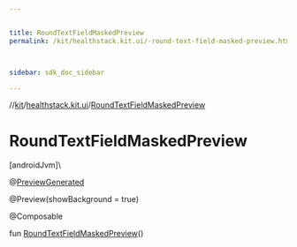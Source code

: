 ```yaml
---


title: RoundTextFieldMaskedPreview
permalink: /kit/healthstack.kit.ui/-round-text-field-masked-preview.html



sidebar: sdk_doc_sidebar

---
```



//[kit](/kit.html)/[healthstack.kit.ui](index.html)/[RoundTextFieldMaskedPreview](-round-text-field-masked-preview.html)



# RoundTextFieldMaskedPreview



[androidJvm]\




@[PreviewGenerated](../healthstack.kit.annotation/-preview-generated/index.html)



@Preview(showBackground = true)



@Composable



fun [RoundTextFieldMaskedPreview](-round-text-field-masked-preview.html)()






